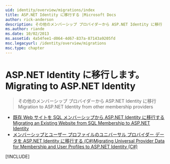```yaml
---
uid: identity/overview/migrations/index
title: ASP.NET Identity に移行する |Microsoft Docs
author: rick-anderson
description: その他のメンバーシップ プロバイダーから ASP.NET Identity に移行
ms.author: riande
ms.date: 10/02/2013
ms.assetid: 4a54fee1-d064-4d67-837a-87143a9205fd
msc.legacyurl: /identity/overview/migrations
msc.type: chapter
---
```

<a name="migrating-to-aspnet-identity"></a><span data-ttu-id="a5eb3-103">ASP.NET Identity に移行します。</span><span class="sxs-lookup"><span data-stu-id="a5eb3-103">Migrating to ASP.NET Identity</span></span>
====================
> <span data-ttu-id="a5eb3-104">その他のメンバーシップ プロバイダーから ASP.NET Identity に移行</span><span class="sxs-lookup"><span data-stu-id="a5eb3-104">Migration to ASP.NET Identity from other membership providers</span></span>


- [<span data-ttu-id="a5eb3-105">既存 Web サイトを SQL メンバーシップから ASP.NET Identity に移行する</span><span class="sxs-lookup"><span data-stu-id="a5eb3-105">Migrating an Existing Website from SQL Membership to ASP.NET Identity</span></span>](migrating-an-existing-website-from-sql-membership-to-aspnet-identity.md)
- [<span data-ttu-id="a5eb3-106">メンバーシップとユーザー プロファイルのユニバーサル プロバイダー データを ASP.NET Identity に移行する (C#)</span><span class="sxs-lookup"><span data-stu-id="a5eb3-106">Migrating Universal Provider Data for Membership and User Profiles to ASP.NET Identity (C#)</span></span>](migrating-universal-provider-data-for-membership-and-user-profiles-to-aspnet-identity.md)

[!INCLUDE[](../../../includes/identity/alter-command-exception.md)]
